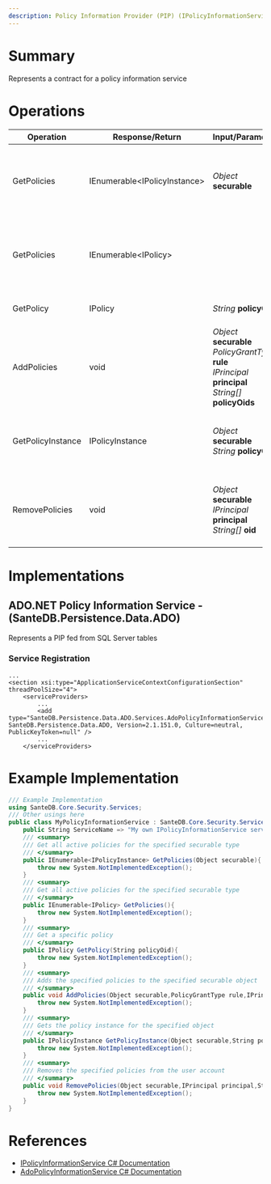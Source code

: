 ```yaml
---
description: Policy Information Provider (PIP) (IPolicyInformationService in SanteDB.Core.Api)
---
```


# Summary
Represents a contract for a policy information service

# Operations

|Operation|Response/Return|Input/Parameter|Description|
|-|-|-|-|
|GetPolicies|IEnumerable&lt;IPolicyInstance>|*Object* **securable**|Get all active policies for the specified securable type|
|GetPolicies|IEnumerable&lt;IPolicy>||Get all active policies for the specified securable type|
|GetPolicy|IPolicy|*String* **policyOid**|Get a specific policy|
|AddPolicies|void|*Object* **securable**<br/>*PolicyGrantType* **rule**<br/>*IPrincipal* **principal**<br/>*String[]* **policyOids**|Adds the specified policies to the specified securable object|
|GetPolicyInstance|IPolicyInstance|*Object* **securable**<br/>*String* **policyOid**|Gets the policy instance for the specified object|
|RemovePolicies|void|*Object* **securable**<br/>*IPrincipal* **principal**<br/>*String[]* **oid**|Removes the specified policies from the user account|

# Implementations


## ADO.NET Policy Information Service - (SanteDB.Persistence.Data.ADO)
Represents a PIP fed from SQL Server tables

### Service Registration
```markup
...
<section xsi:type="ApplicationServiceContextConfigurationSection" threadPoolSize="4">
	<serviceProviders>
		...
		<add type="SanteDB.Persistence.Data.ADO.Services.AdoPolicyInformationService, SanteDB.Persistence.Data.ADO, Version=2.1.151.0, Culture=neutral, PublicKeyToken=null" />
		...
	</serviceProviders>
```
# Example Implementation
```csharp
/// Example Implementation
using SanteDB.Core.Security.Services;
/// Other usings here
public class MyPolicyInformationService : SanteDB.Core.Security.Services.IPolicyInformationService { 
	public String ServiceName => "My own IPolicyInformationService service";
	/// <summary>
	/// Get all active policies for the specified securable type
	/// </summary>
	public IEnumerable<IPolicyInstance> GetPolicies(Object securable){
		throw new System.NotImplementedException();
	}
	/// <summary>
	/// Get all active policies for the specified securable type
	/// </summary>
	public IEnumerable<IPolicy> GetPolicies(){
		throw new System.NotImplementedException();
	}
	/// <summary>
	/// Get a specific policy
	/// </summary>
	public IPolicy GetPolicy(String policyOid){
		throw new System.NotImplementedException();
	}
	/// <summary>
	/// Adds the specified policies to the specified securable object
	/// </summary>
	public void AddPolicies(Object securable,PolicyGrantType rule,IPrincipal principal,String[] policyOids){
		throw new System.NotImplementedException();
	}
	/// <summary>
	/// Gets the policy instance for the specified object
	/// </summary>
	public IPolicyInstance GetPolicyInstance(Object securable,String policyOid){
		throw new System.NotImplementedException();
	}
	/// <summary>
	/// Removes the specified policies from the user account
	/// </summary>
	public void RemovePolicies(Object securable,IPrincipal principal,String[] oid){
		throw new System.NotImplementedException();
	}
}
```

# References

* [IPolicyInformationService C# Documentation](http://santesuite.org/assets/doc/net/html/T_SanteDB_Core_Security_Services_IPolicyInformationService.htm)
* [AdoPolicyInformationService C# Documentation](http://santesuite.org/assets/doc/net/html/T_SanteDB_Persistence_Data_ADO_Services_AdoPolicyInformationService.htm)
